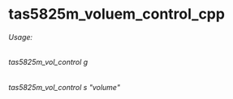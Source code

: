 # tas5825m_voluem_control_cpp

###### Usage: <br />
###### tas5825m_vol_control g <br />  
###### tas5825m_vol_control s "volume" <br />
  
